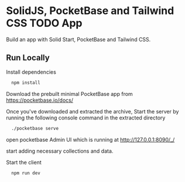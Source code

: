 
# SolidJS, PocketBase and Tailwind CSS TODO App

Build an app with Solid Start, PocketBase and Tailwind CSS.


## Run Locally

Install dependencies
```bash
  npm install
```

Download the prebuilt minimal PocketBase app from https://pocketbase.io/docs/

Once you've downloaded and extracted the archive, Start the server by running the following console command in the extracted directory
```bash
  ./pocketbase serve
```
open pocketbase Admin UI which is running at http://127.0.0.1:8090/_/

start adding necessary collections and data.

Start the client
```bash
  npm run dev
```